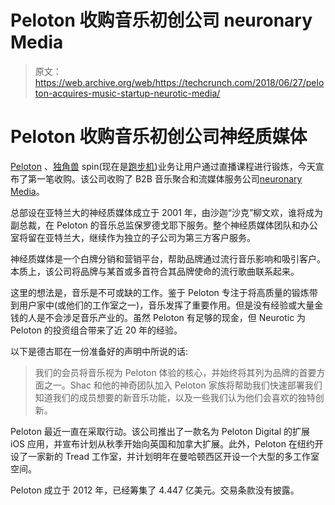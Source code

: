 # Peloton 收购音乐初创公司 neuronary Media 

> 原文：<https://web.archive.org/web/https://techcrunch.com/2018/06/27/peloton-acquires-music-startup-neurotic-media/>

# Peloton 收购音乐初创公司神经质媒体

[Peloton](https://web.archive.org/web/20221218150701/https://www.onepeloton.com/) 、[独角兽](https://web.archive.org/web/20221218150701/https://techcrunch.com/2017/05/24/peloton-is-now-a-unicorn-because-of-the-spinning-class-craze/) spin(现在是[跑步机](https://web.archive.org/web/20221218150701/http://www.businessinsider.com/peloton-reveals-new-high-tech-treadmill-2018-1))业务让用户通过直播课程进行锻炼，今天宣布了第一笔收购。该公司收购了 B2B 音乐聚合和流媒体服务公司[neuronary Media](https://web.archive.org/web/20221218150701/https://www.neuroticmedia.com/)。

总部设在亚特兰大的神经质媒体成立于 2001 年，由沙迦“沙克”柳文欢，谁将成为副总裁，在 Peloton 的音乐总监保罗德戈耶下服务。整个神经质媒体团队和办公室将留在亚特兰大，继续作为独立的子公司为第三方客户服务。

神经质媒体是一个白牌分销和营销平台，帮助品牌通过流行音乐影响和吸引客户。本质上，该公司将品牌与某首或多首符合其品牌使命的流行歌曲联系起来。

这里的想法是，音乐是不可或缺的工作。鉴于 Peloton 专注于将高质量的锻炼带到用户家中(或他们的工作室之一)，音乐发挥了重要作用。但是没有经验或大量金钱的人是不会涉足音乐产业的。虽然 Peloton 有足够的现金，但 Neurotic 为 Peloton 的投资组合带来了近 20 年的经验。

以下是德古耶在一份准备好的声明中所说的话:

> 我们的会员将音乐视为 Peloton 体验的核心，并始终将其列为品牌的首要方面之一。Shac 和他的神奇团队加入 Peloton 家族将帮助我们快速部署我们知道我们的成员想要的新音乐功能，以及一些我们认为他们会喜欢的独特创新。

Peloton 最近一直在采取行动。该公司推出了一款名为 Peloton Digital 的扩展 iOS 应用，并宣布计划从秋季开始向英国和加拿大扩展。此外，Peloton 在纽约开设了一家新的 Tread 工作室，并计划明年在曼哈顿西区开设一个大型的多工作室空间。

Peloton 成立于 2012 年，已经筹集了 4.447 亿美元。交易条款没有披露。